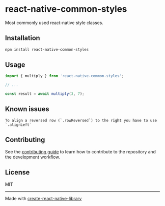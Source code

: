 # react-native-common-styles

Most commonly used react-native style classes.

## Installation

```sh
npm install react-native-common-styles
```

## Usage

```js
import { multiply } from 'react-native-common-styles';

// ...

const result = await multiply(3, 7);
```

## Known issues
    To align a reversed row (`.rowReversed`) to the right you have to use `.alignLeft`
## Contributing

See the [contributing guide](CONTRIBUTING.md) to learn how to contribute to the repository and the development workflow.

## License

MIT

---

Made with [create-react-native-library](https://github.com/callstack/react-native-builder-bob)
